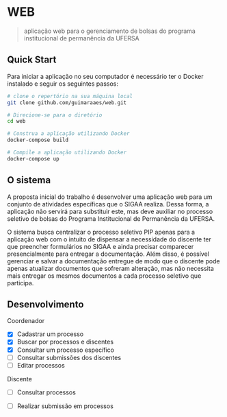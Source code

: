 # WEB

> aplicação web para o gerenciamento de bolsas do programa institucional de permanência da UFERSA

## Quick Start

Para iniciar a aplicação no seu computador é necessário ter o Docker instalado e seguir os seguintes passos:

```bash
# clone o repertório na sua máquina local
git clone github.com/guimaraaes/web.git

# Direcione-se para o diretório
cd web

# Construa a aplicação utilizando Docker 
docker-compose build

# Compile a aplicação utilizando Docker 
docker-compose up
```

## O sistema
A proposta inicial do trabalho é desenvolver uma aplicação web para um conjunto de atividades específicas que o SIGAA realiza. Dessa forma, a aplicação não servirá para substituir este, mas deve auxiliar no processo seletivo de bolsas do Programa Institucional de Permanência da UFERSA.

O sistema busca centralizar o processo seletivo PIP apenas para a aplicação web com o intuito de dispensar a necessidade do discente ter que preencher formulários no SIGAA e ainda precisar comparecer presencialmente para entregar a documentação. Além disso, é possível gerenciar e salvar a documentação entregue de modo que o discente pode apenas atualizar documentos que sofreram alteração, mas não necessita mais entregar os mesmos documentos a cada processo seletivo que participa.

## Desenvolvimento
Coordenador
- [x] Cadastrar um processo 
- [x] Buscar por processos e discentes
- [x] Consultar um processo específico
- [ ] Consultar submissões dos discentes
- [ ] Editar processos

Discente
- [ ] Consultar processos
- [ ] Realizar submissão em processos



